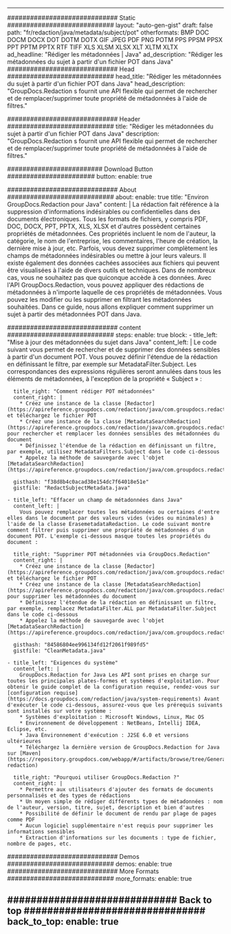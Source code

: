 
---
############################# Static ############################
layout: "auto-gen-gist" 
draft: false
path: "fr/redaction/java/metadata/subject/pot"
otherformats: BMP DOC DOCM DOCX DOT DOTM DOTX GIF JPEG PDF PNG POTM PPS PPSM PPSX PPT PPTM PPTX RTF TIFF XLS XLSM XLSX XLT XLTM XLTX  
ad_headline: "Rédiger les métadonnées | Java"
ad_description: "Rédiger les métadonnées du sujet à partir d'un fichier POT dans Java"
############################# Head ############################
head_title: "Rédiger les métadonnées du sujet à partir d'un fichier POT dans Java"
head_description: "GroupDocs.Redaction s fournit une API flexible qui permet de rechercher et de remplacer/supprimer toute propriété de métadonnées à l'aide de filtres."

############################# Header ############################
title: "Rédiger les métadonnées du sujet à partir d'un fichier POT dans Java"
description: "GroupDocs.Redaction s fournit une API flexible qui permet de rechercher et de remplacer/supprimer toute propriété de métadonnées à l'aide de filtres."

######################### Download Button #######################
button:
    enable: true

############################# About ############################
about:
    enable: true
    title: "Environ GroupDocs.Redaction pour Java"
    content: |
        La rédaction fait référence à la suppression d'informations indésirables ou confidentielles dans des documents électroniques. Tous les formats de fichiers, y compris PDF, DOC, DOCX, PPT, PPTX, XLS, XLSX et d'autres possèdent certaines propriétés de métadonnées. Ces propriétés incluent le nom de l'auteur, la catégorie, le nom de l'entreprise, les commentaires, l'heure de création, la dernière mise à jour, etc. Parfois, vous devez supprimer complètement les champs de métadonnées indésirables ou mettre à jour leurs valeurs. Il existe également des données cachées associées aux fichiers qui peuvent être visualisées à l'aide de divers outils et techniques. Dans de nombreux cas, vous ne souhaitez pas que quiconque accède à ces données. Avec l'API GroupDocs.Redaction, vous pouvez appliquer des rédactions de métadonnées à n'importe laquelle de ces propriétés de métadonnées. Vous pouvez les modifier ou les supprimer en filtrant les métadonnées souhaitées. Dans ce guide, nous allons expliquer comment supprimer un sujet à partir des métadonnées POT dans Java.

############################# content ############################
steps:
    enable: true
    block:
    - title_left: "Mise à jour des métadonnées du sujet dans Java"
      content_left: |
        Le code suivant vous permet de rechercher et de supprimer des données sensibles à partir d'un document POT. Vous pouvez définir l'étendue de la rédaction en définissant le filtre, par exemple sur MetadataFilter.Subject. Les correspondances des expressions régulières seront annulées dans tous les éléments de métadonnées, à l'exception de la propriété « Subject » : 

      title_right: "Comment rédiger POT métadonnées"
      content_right: |
        * Créez une instance de la classe [Redactor](https://apireference.groupdocs.com/redaction/java/com.groupdocs.redaction/Redactor) et téléchargez le fichier POT
        * Créez une instance de la classe [MetadataSearchRedaction](https://apireference.groupdocs.com/redaction/java/com.groupdocs.redaction.redactions/MetadataSearchRedaction) pour rechercher et remplacer les données sensibles des métadonnées du document
        * Définissez l'étendue de la rédaction en définissant un filtre, par exemple, utilisez MetadataFilters.Subject dans le code ci-dessous
        * Appelez la méthode de sauvegarde avec l'objet [MetadataSearchRedaction](https://apireference.groupdocs.com/redaction/java/com.groupdocs.redaction.redactions/MetadataSearchRedaction) 

      gisthash: "f38d8b4c0acad38e154dc7f64018e51e"
      gistfile: "RedactSubjectMetadata.java"
      
    - title_left: "Effacer un champ de métadonnées dans Java"
      content_left: |
        Vous pouvez remplacer toutes les métadonnées ou certaines d'entre elles dans le document par des valeurs vides (vides ou minimales) à l'aide de la classe ErasemetadataRedaction. Le code suivant montre comment filtrer puis supprimer une propriété de métadonnées d'un document POT. L'exemple ci-dessous masque toutes les propriétés du document : 
        
      title_right: "Supprimer POT métadonnées via GroupDocs.Redaction"
      content_right: |
        * Créez une instance de la classe [Redactor](https://apireference.groupdocs.com/redaction/java/com.groupdocs.redaction/Redactor) et téléchargez le fichier POT
        * Créez une instance de la classe [MetadataSearchRedaction](https://apireference.groupdocs.com/redaction/java/com.groupdocs.redaction.redactions/MetadataSearchRedaction) pour supprimer les métadonnées du document
        * Définissez l'étendue de la rédaction en définissant un filtre, par exemple, remplacez MetadataFilter.ALL par MetadataFilter.Subject dans le code ci-dessous
        * Appelez la méthode de sauvegarde avec l'objet [MetadataSearchRedaction](https://apireference.groupdocs.com/redaction/java/com.groupdocs.redaction.redactions/MetadataSearchRedaction) 
        
      gisthash: "84586804ee996134fd12f2061f989fd5"
      gistfile: "CleanMetadata.java"

    - title_left: "Exigences du système"
      content_left: |
        GroupDocs.Redaction for Java Les API sont prises en charge sur toutes les principales plates-formes et systèmes d'exploitation. Pour obtenir le guide complet de la configuration requise, rendez-vous sur [configuration requise](https://docs.groupdocs.com/redaction/java/system-requirements) Avant d'exécuter le code ci-dessous, assurez-vous que les prérequis suivants sont installés sur votre système :
        * Systèmes d'exploitation : Microsoft Windows, Linux, Mac OS
        * Environnement de développement : NetBeans, Intellij IDEA, Eclipse, etc.
        * Java Environnement d'exécution : J2SE 6.0 et versions ultérieures
        * Téléchargez la dernière version de GroupDocs.Redaction for Java sur [Maven](https://repository.groupdocs.com/webapp/#/artifacts/browse/tree/General/repo/com/groupdocs/groupdocs-redaction)
        
      title_right: "Pourquoi utiliser GroupDocs.Redaction ?"
      content_right: |
        * Permettre aux utilisateurs d'ajouter des formats de documents personnalisés et des types de rédactions
        * Un moyen simple de rédiger différents types de métadonnées : nom de l'auteur, version, titre, sujet, description et bien d'autres
        * Possibilité de définir le document de rendu par plage de pages comme PDF
        * Aucun logiciel supplémentaire n'est requis pour supprimer les informations sensibles
        * Extraction d'informations sur les documents : type de fichier, nombre de pages, etc.
        

############################# Demos ############################
demos:
    enable: true
############################# More Formats ############################
more_formats:
    enable: true

############################# Back to top ###############################
back_to_top:
    enable: true
---